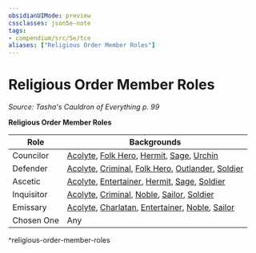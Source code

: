```yaml
---
obsidianUIMode: preview
cssclasses: json5e-note
tags:
- compendium/src/5e/tce
aliases: ["Religious Order Member Roles"]
---
```

# Religious Order Member Roles
*Source: Tasha's Cauldron of Everything p. 99* 

**Religious Order Member Roles**

| Role | Backgrounds |
|------|-------------|
| Councilor | [Acolyte](/Systems/5e/backgrounds/acolyte.md), [Folk Hero](/Systems/5e/backgrounds/folk-hero.md), [Hermit](/Systems/5e/backgrounds/hermit.md), [Sage](/Systems/5e/backgrounds/sage.md), [Urchin](/Systems/5e/backgrounds/urchin.md) |
| Defender | [Acolyte](/Systems/5e/backgrounds/acolyte.md), [Criminal](/Systems/5e/backgrounds/criminal.md), [Folk Hero](/Systems/5e/backgrounds/folk-hero.md), [Outlander](/Systems/5e/backgrounds/outlander.md), [Soldier](/Systems/5e/backgrounds/soldier.md) |
| Ascetic | [Acolyte](/Systems/5e/backgrounds/acolyte.md), [Entertainer](/Systems/5e/backgrounds/entertainer.md), [Hermit](/Systems/5e/backgrounds/hermit.md), [Sage](/Systems/5e/backgrounds/sage.md), [Soldier](/Systems/5e/backgrounds/soldier.md) |
| Inquisitor | [Acolyte](/Systems/5e/backgrounds/acolyte.md), [Criminal](/Systems/5e/backgrounds/criminal.md), [Noble](/Systems/5e/backgrounds/noble.md), [Sailor](/Systems/5e/backgrounds/sailor.md), [Soldier](/Systems/5e/backgrounds/soldier.md) |
| Emissary | [Acolyte](/Systems/5e/backgrounds/acolyte.md), [Charlatan](/Systems/5e/backgrounds/charlatan.md), [Entertainer](/Systems/5e/backgrounds/entertainer.md), [Noble](/Systems/5e/backgrounds/noble.md), [Sailor](/Systems/5e/backgrounds/sailor.md) |
| Chosen One | Any |
^religious-order-member-roles